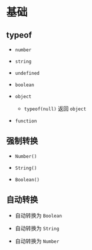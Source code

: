 # 基础

## typeof

*   `number`

*   `string`

*   `undefined`

*   `boolean`

*   `object`

    *   `typeof(null)` 返回 `object`

*   `function`

## 强制转换

*   `Number()`

*   `String()`

*   `Boolean()`

## 自动转换

*   自动转换为 `Boolean`

*   自动转换为 `String`

*   自动转换为 `Number`
